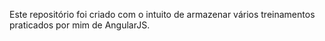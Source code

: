 Este repositório foi criado com o intuito de armazenar vários treinamentos praticados por mim de AngularJS.